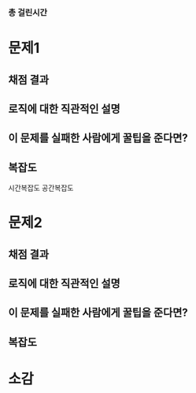 ### 총 걸린시간

<!-- 네이버 시계 등 캡쳐 필수! -->

# 문제1

## 채점 결과

## 로직에 대한 직관적인 설명

## 이 문제를 실패한 사람에게 꿀팁을 준다면?

## 복잡도

시간복잡도
공간복잡도

# 문제2

## 채점 결과

## 로직에 대한 직관적인 설명

## 이 문제를 실패한 사람에게 꿀팁을 준다면?

## 복잡도

# 소감
